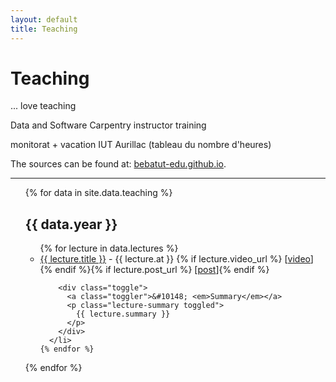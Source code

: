 ```yaml
---
layout: default
title: Teaching
---
```


# Teaching

... love teaching

Data and Software Carpentry instructor training

monitorat + vacation IUT Aurillac (tableau du nombre d'heures)

The sources can be found at: [bebatut-edu.github.io](http://bebatut-edu.github.io).

---

<ul class="lectures">
  {% for data in site.data.teaching %}
  <h2 class="title">{{ data.year }}</h2>

  <ul class="lecture-by-year {{ data.year }}">
    {% for lecture in data.lectures %}
      <li class="lecture">
        <div class="lecture-title">
          <a href="{{ lecture.slides_url }}">{{ lecture.title }}</a> - {{ lecture.at }}
          {% if lecture.video_url %} [<a href="{{ lecture.video_url }}">video</a>]{% endif %}{% if lecture.post_url %} [<a href="{{ lecture.post_url }}">post</a>]{% endif %}
        </div>

        <div class="toggle">
          <a class="toggler">&#10148; <em>Summary</em></a>
          <p class="lecture-summary toggled">
            {{ lecture.summary }}
          </p>
        </div>
      </li>
    {% endfor %}
  </ul>
  {% endfor %}
</ul>